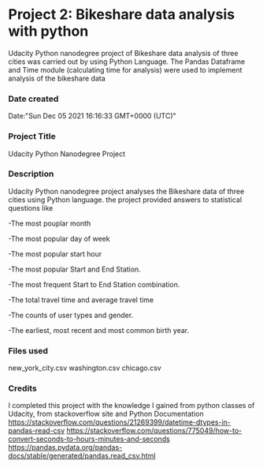 # Project 2: Bikeshare data analysis with python
Udacity Python nanodegree project of Bikeshare data analysis of three cities was carried out by using Python Language.
The Pandas Dataframe and Time module (calculating time for analysis) were used to implement analysis of the bikeshare data

### Date created
Date:"Sun Dec 05 2021 16:16:33 GMT+0000 (UTC)"

### Project Title
Udacity Python Nanodegree Project

### Description
Udacity Python nanodegree project analyses the Bikeshare data of three cities using Python language.
the project provided answers to statistical questions like 

-The most pouplar month

-The most popular day of week

-The most popular start hour

-The most popular Start and End Station.

-The most frequent Start to End Station combination.

-The total travel time and average travel time

-The counts of user types and gender.

-The earliest, most recent and most common birth year.
### Files used
new_york_city.csv
washington.csv
chicago.csv

### Credits
I completed this project with the knowledge I gained from python classes of Udacity, from stackoverflow site and Python Documentation
https://stackoverflow.com/questions/21269399/datetime-dtypes-in-pandas-read-csv
https://stackoverflow.com/questions/775049/how-to-convert-seconds-to-hours-minutes-and-seconds
https://pandas.pydata.org/pandas-docs/stable/generated/pandas.read_csv.html
